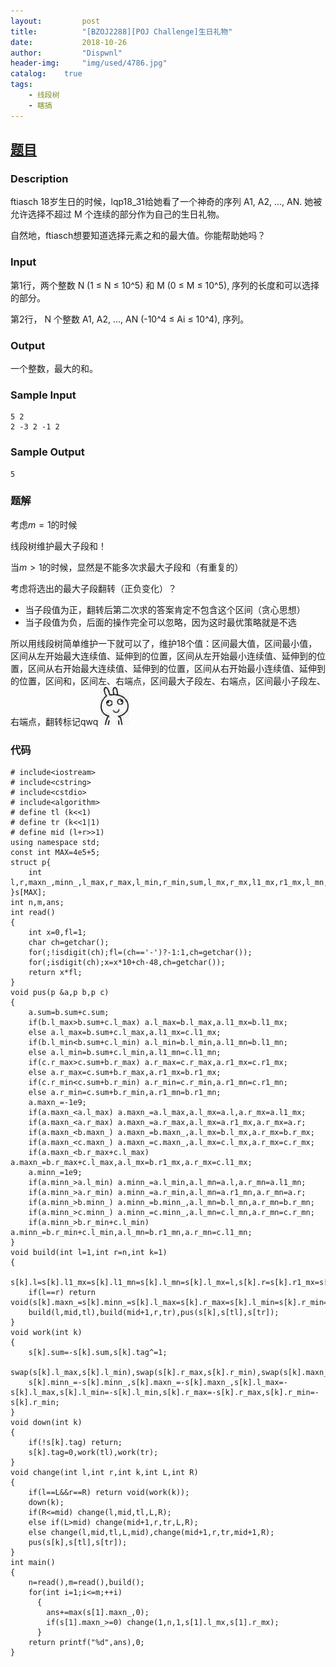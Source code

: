 ```yaml
---
layout:         post
title:          "[BZOJ2288][POJ Challenge]生日礼物"
date:           2018-10-26
author:         "Dispwnl"
header-img:     "img/used/4786.jpg"
catalog:    true
tags:
    - 线段树
    - 瞎搞
---
```

## [题目](https://www.lydsy.com/JudgeOnline/problem.php?id=2288)
### Description
ftiasch 18岁生日的时候，lqp18_31给她看了一个神奇的序列 A1, A2, ..., AN. 她被允许选择不超过 M 个连续的部分作为自己的生日礼物。

自然地，ftiasch想要知道选择元素之和的最大值。你能帮助她吗？

### Input
第1行，两个整数 N (1 ≤ N ≤ 10^5) 和 M (0 ≤ M ≤ 10^5), 序列的长度和可以选择的部分。

第2行， N 个整数 A1, A2, ..., AN (-10^4 ≤ Ai ≤ 10^4), 序列。

### Output
 
一个整数，最大的和。

### Sample Input
```
5 2 
2 -3 2 -1 2
```
### Sample Output
```
5
```
### 题解
考虑$m=1$的时候

线段树维护最大子段和！

当$m>1$的时候，显然是不能多次求最大子段和（有重复的）

考虑将选出的最大子段翻转（正负变化）？

- 当子段值为正，翻转后第二次求的答案肯定不包含这个区间（贪心思想）
- 当子段值为负，后面的操作完全可以忽略，因为这时最优策略就是不选

所以用线段树简单维护一下就可以了，维护$18$个值：区间最大值，区间最小值，区间从左开始最大连续值、延伸到的位置，区间从左开始最小连续值、延伸到的位置，区间从右开始最大连续值、延伸到的位置，区间从右开始最小连续值、延伸到的位置，区间和，区间左、右端点，区间最大子段左、右端点，区间最小子段左、右端点，翻转标记qwq
![](/img/qaq/avatar-hux-home.jpg)

### 代码
```
# include<iostream>
# include<cstring>
# include<cstdio>
# include<algorithm>
# define tl (k<<1)
# define tr (k<<1|1)
# define mid (l+r>>1)
using namespace std;
const int MAX=4e5+5;
struct p{
    int l,r,maxn_,minn_,l_max,r_max,l_min,r_min,sum,l_mx,r_mx,l1_mx,r1_mx,l_mn,r_mn,l1_mn,r1_mn,tag;
}s[MAX];
int n,m,ans;
int read()
{
    int x=0,fl=1;
    char ch=getchar();
    for(;!isdigit(ch);fl=(ch=='-')?-1:1,ch=getchar());
    for(;isdigit(ch);x=x*10+ch-48,ch=getchar());
    return x*fl;
}
void pus(p &a,p b,p c)
{
    a.sum=b.sum+c.sum;
    if(b.l_max>b.sum+c.l_max) a.l_max=b.l_max,a.l1_mx=b.l1_mx;
    else a.l_max=b.sum+c.l_max,a.l1_mx=c.l1_mx;
    if(b.l_min<b.sum+c.l_min) a.l_min=b.l_min,a.l1_mn=b.l1_mn;
    else a.l_min=b.sum+c.l_min,a.l1_mn=c.l1_mn;
    if(c.r_max>c.sum+b.r_max) a.r_max=c.r_max,a.r1_mx=c.r1_mx;
    else a.r_max=c.sum+b.r_max,a.r1_mx=b.r1_mx;
    if(c.r_min<c.sum+b.r_min) a.r_min=c.r_min,a.r1_mn=c.r1_mn;
    else a.r_min=c.sum+b.r_min,a.r1_mn=b.r1_mn;
    a.maxn_=-1e9;
    if(a.maxn_<a.l_max) a.maxn_=a.l_max,a.l_mx=a.l,a.r_mx=a.l1_mx;
    if(a.maxn_<a.r_max) a.maxn_=a.r_max,a.l_mx=a.r1_mx,a.r_mx=a.r;
    if(a.maxn_<b.maxn_) a.maxn_=b.maxn_,a.l_mx=b.l_mx,a.r_mx=b.r_mx;
    if(a.maxn_<c.maxn_) a.maxn_=c.maxn_,a.l_mx=c.l_mx,a.r_mx=c.r_mx;
    if(a.maxn_<b.r_max+c.l_max) a.maxn_=b.r_max+c.l_max,a.l_mx=b.r1_mx,a.r_mx=c.l1_mx;
    a.minn_=1e9;
    if(a.minn_>a.l_min) a.minn_=a.l_min,a.l_mn=a.l,a.r_mn=a.l1_mn;
    if(a.minn_>a.r_min) a.minn_=a.r_min,a.l_mn=a.r1_mn,a.r_mn=a.r;
    if(a.minn_>b.minn_) a.minn_=b.minn_,a.l_mn=b.l_mn,a.r_mn=b.r_mn;
    if(a.minn_>c.minn_) a.minn_=c.minn_,a.l_mn=c.l_mn,a.r_mn=c.r_mn;
    if(a.minn_>b.r_min+c.l_min) a.minn_=b.r_min+c.l_min,a.l_mn=b.r1_mn,a.r_mn=c.l1_mn;
}
void build(int l=1,int r=n,int k=1)
{
    s[k].l=s[k].l1_mx=s[k].l1_mn=s[k].l_mn=s[k].l_mx=l,s[k].r=s[k].r1_mx=s[k].r1_mn=s[k].r_mn=s[k].r_mx=r;
    if(l==r) return void(s[k].maxn_=s[k].minn_=s[k].l_max=s[k].r_max=s[k].l_min=s[k].r_min=s[k].sum=read());
    build(l,mid,tl),build(mid+1,r,tr),pus(s[k],s[tl],s[tr]);
}
void work(int k)
{
    s[k].sum=-s[k].sum,s[k].tag^=1;
    swap(s[k].l_max,s[k].l_min),swap(s[k].r_max,s[k].r_min),swap(s[k].maxn_,s[k].minn_),swap(s[k].l_mx,s[k].l_mn),swap(s[k].r_mx,s[k].r_mn),swap(s[k].r1_mx,s[k].r1_mn),swap(s[k].l1_mx,s[k].l1_mn);
    s[k].minn_=-s[k].minn_,s[k].maxn_=-s[k].maxn_,s[k].l_max=-s[k].l_max,s[k].l_min=-s[k].l_min,s[k].r_max=-s[k].r_max,s[k].r_min=-s[k].r_min;
}
void down(int k)
{
    if(!s[k].tag) return;
    s[k].tag=0,work(tl),work(tr);
}
void change(int l,int r,int k,int L,int R)
{
    if(l==L&&r==R) return void(work(k));
    down(k);
    if(R<=mid) change(l,mid,tl,L,R);
    else if(L>mid) change(mid+1,r,tr,L,R);
    else change(l,mid,tl,L,mid),change(mid+1,r,tr,mid+1,R);
    pus(s[k],s[tl],s[tr]);
}
int main()
{
    n=read(),m=read(),build();
    for(int i=1;i<=m;++i)
      {
        ans+=max(s[1].maxn_,0);
        if(s[1].maxn_>=0) change(1,n,1,s[1].l_mx,s[1].r_mx);
      }
    return printf("%d",ans),0;
}
```
